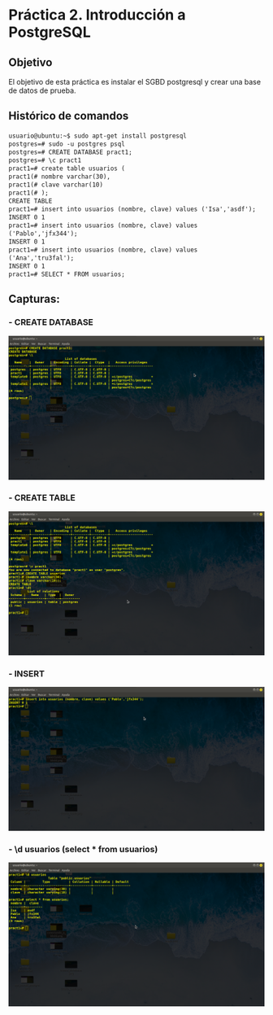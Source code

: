 # Práctica 2. Introducción a PostgreSQL

## Objetivo
El objetivo de esta práctica es instalar el SGBD postgresql y crear una base de datos de prueba. 

## Histórico de comandos

```
usuario@ubuntu:~$ sudo apt-get install postgresql  
postgres=# sudo -u postgres psql
postgres=# CREATE DATABASE pract1;
postgres=# \c pract1
pract1=# create table usuarios (
pract1(# nombre varchar(30),
pract1(# clave varchar(10)
pract1(# );
CREATE TABLE
pract1=# insert into usuarios (nombre, clave) values ('Isa','asdf');
INSERT 0 1
pract1=# insert into usuarios (nombre, clave) values ('Pablo','jfx344');
INSERT 0 1
pract1=# insert into usuarios (nombre, clave) values ('Ana','tru3fal');
INSERT 0 1
pract1=# SELECT * FROM usuarios;
```
## Capturas: 
### - CREATE DATABASE  
![img](./img/create_database.png)  

### - CREATE TABLE 
![img](./img/create_table.png)  
### - INSERT 
![img](./img/insert.png)  
### - \d usuarios (select * from usuarios) 
![img](./img/final.png)  


